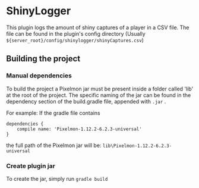 # ShinyLogger
This plugin logs the amount of shiny captures of a player in a CSV file.
The file can be found in the plugin's config directory (Usually `${server_root}/config/shinylogger/shinyCaptures.csv`)

## Building the project
### Manual dependencies
To build the project a Pixelmon jar must be present inside a folder called 'lib' at the root of the project. 
The specific naming of the jar can be found in the dependency section of the build.gradle file, appended with `.jar` .

For example: 
If the gradle file contains 
```
dependencies {
    compile name: 'Pixelmon-1.12.2-6.2.3-universal'
}
```
the full path of the Pixelmon jar will be: `lib\Pixelmon-1.12.2-6.2.3-universal`

### Create plugin jar
To create the jar, simply run `gradle build`
